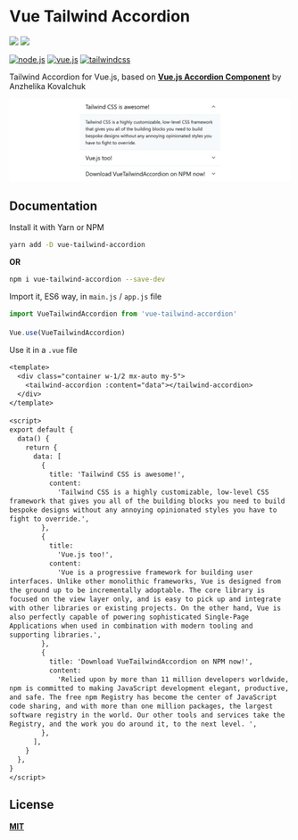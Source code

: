 # **Vue Tailwind Accordion**

[![](https://img.shields.io/npm/v/vue-tailwind-accordion.svg?style=flat-square&color=cb3837&logo=npm&logoColor=ffffff)](https://www.npmjs.com/package/vue-tailwind-accordion)
[![](https://img.shields.io/github/license/ewilan-riviere/vuepress-theme-useweb.svg?style=flat-square&color=f05032&logo=git&logoColor=ffffff)](https://github.com/ewilan-riviere/dependencies-badges/blob/master/LICENSE)

[![node.js](https://img.shields.io/static/v1?label=Node.js&message=v11.15&color=339933&style=flat-square&logo=node.js&logoColor=ffffff)](https://nodejs.org/en/)
[![vue.js](https://img.shields.io/static/v1?label=Vue.js&message=v2.6&color=4FC08D&style=flat-square&logo=vue.js&logoColor=ffffff)](https://vuejs.org/)
[![tailwindcss](https://img.shields.io/static/v1?label=Tailwind%20CSS&message=v1.6&color=38B2AC&style=flat-square&logo=vue.js&logoColor=ffffff)](https://tailwindcss.com/)

Tailwind Accordion for Vue.js, based on [**Vue.js Accordion Component**](https://codepen.io/anzk/pen/qBEqXGZ) by Anzhelika Kovalchuk

![example](public/example.png)

## **Documentation**

Install it with Yarn or NPM

```bash
yarn add -D vue-tailwind-accordion
```

**OR**

```bash
npm i vue-tailwind-accordion --save-dev
```

Import it, ES6 way, in `main.js` / `app.js` file

```js
import VueTailwindAccordion from 'vue-tailwind-accordion'

Vue.use(VueTailwindAccordion)
```

Use it in a `.vue` file

```vue
<template>
  <div class="container w-1/2 mx-auto my-5">
    <tailwind-accordion :content="data"></tailwind-accordion>
  </div>
</template>

<script>
export default {
  data() {
    return {
      data: [
        {
          title: 'Tailwind CSS is awesome!',
          content:
            'Tailwind CSS is a highly customizable, low-level CSS framework that gives you all of the building blocks you need to build bespoke designs without any annoying opinionated styles you have to fight to override.',
        },
        {
          title:
            'Vue.js too!',
          content:
            'Vue is a progressive framework for building user interfaces. Unlike other monolithic frameworks, Vue is designed from the ground up to be incrementally adoptable. The core library is focused on the view layer only, and is easy to pick up and integrate with other libraries or existing projects. On the other hand, Vue is also perfectly capable of powering sophisticated Single-Page Applications when used in combination with modern tooling and supporting libraries.',
        },
        {
          title: 'Download VueTailwindAccordion on NPM now!',
          content:
            'Relied upon by more than 11 million developers worldwide, npm is committed to making JavaScript development elegant, productive, and safe. The free npm Registry has become the center of JavaScript code sharing, and with more than one million packages, the largest software registry in the world. Our other tools and services take the Registry, and the work you do around it, to the next level. ',
        },
      ],
    }
  },
}
</script>
```

## **License**

[**MIT**](https://github.com/ewilan-riviere/vue-tailwind-accordion/blob/master/LICENSE)
